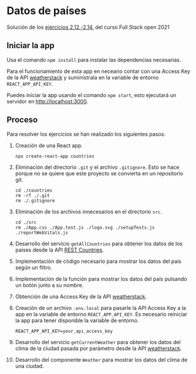 # Datos de países

Solución de los [ejercicios 2.12.-2.14.](https://https://fullstackopen.com/es/part2/obteniendo_datos_del_servidor#ejercicios-2-11-2-14) del curso Full Stack open 2021

## Iniciar la app

Usa el comando `npm install` para instalar las dependencias necesarias.

Para el funcionamiento de esta app en neceario contar con una Access Key de la API [weatherstack](https://weatherstack.com/) y suminístrala en la variable de entorno `REACT_APP_API_KEY`.

Puedes iniciar la app usando el comando `npm start`, esto ejecutará un servidor en [http://localhost:3000](http://localhost:3000).

## Proceso

Para resolver los ejercicios se han realizado los siguientes pasos:

1. Creación de una React app.

   ```
   npx create-react-app countries
   ```

2. Eliminación del directorio `.git` y el archivo `.gitignore`. Esto se hace porque no se quiere que este proyecto se convierta en un repositorio git.

   ```
   cd ./countries
   rm -rf ./.git
   rm ./.gitignore
   ```

3. Eliminación de los archivos innecesarios en el directorio `src`.

   ```
   cd ./src
   rm ./App.css ./App.test.js ./logo.svg ./setupTests.js ./reportWebVitals.js
   ```

4. Desarrollo del servicio `getAllCountries` para obtener los datos de los países desde la API [REST Countries](https://restcountries.com/).

5. Implementación de código necesario para mostrar los datos del país según un filtro.

6. Implementación de la función para mostrar los datos del país pulsando un botón junto a su nombre.

7. Obtención de una Access Key de la API [weatherstack](https://weatherstack.com/).

8. Creación de un archivo `.env.local` para pasarle la API Access Key a la app en la variable de entorno `REACT_APP_API_KEY`. Es necesario reiniciar la app para tener disponible la variable de entorno.

   ```
   REACT_APP_API_KEY=your_api_access_key
   ```

9. Desarrollo del servicio `getCurrentWeather` para obtener los datos del clima de la ciudad pasada por parámetro desde la API [weatherstack](https://weatherstack.com/).

10. Desarrollo del componente `Weather` para mostrar los datos del clima de una ciudad.
